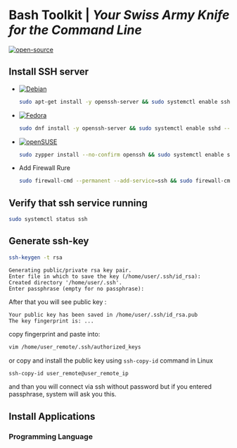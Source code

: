# **Bash Toolkit** | _Your Swiss Army Knife for the Command Line_
[![open-source](https://forthebadge.com/images/badges/open-source.svg)](https://cyberthreatdefence.com/)

##  Install SSH server

* [![Debian](https://img.shields.io/badge/Debian-A81D33?logo=debian&logoColor=fff)](#)
  ```bash
  sudo apt-get install -y openssh-server && sudo systemctl enable ssh --now
  ```
* [![Fedora](https://img.shields.io/badge/Fedora-51A2DA?logo=fedora&logoColor=fff)](#)
  ```bash
  sudo dnf install -y openssh-server && sudo systemctl enable sshd --now
  ```
* [![openSUSE](https://img.shields.io/badge/openSUSE-73BA25?style=flat&logo=SUSE&logoColor=white)](#)
  ```bash
  sudo zypper install --no-confirm openssh && sudo systemctl enable sshd --now
  ```

* Add Firewall Rure
  ```bash
  sudo firewall-cmd --permanent --add-service=ssh && sudo firewall-cmd --reload
  ```

## Verify that ssh service running
```bash
sudo systemctl status ssh
```

## Generate ssh-key
```bash
ssh-keygen -t rsa
```

```console
Generating public/private rsa key pair.
Enter file in which to save the key (/home/user/.ssh/id_rsa):
Created directory '/home/user/.ssh'.
Enter passphrase (empty for no passphrase):
```
After that you will see public key :
```console
Your public key has been saved in /home/user/.ssh/id_rsa.pub
The key fingerprint is: ...
```
copy fingerprint and paste into: 
```bash
vim /home/user_remote/.ssh/authorized_keys
```
or copy and install the public key using `ssh-copy-id` command in Linux

```bash
ssh-copy-id user_remote@user_remote_ip
```

and than you will connect via ssh without password but if you entered passphrase, system will ask you this.


## Install Applications
### Programming Language

